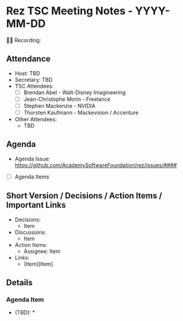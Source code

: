 # Rez TSC Meeting Notes - YYYY-MM-DD

:movie_camera::scroll: Recording: <link to recording>

## Attendance

* Host: TBD
* Secretary: TBD
* TSC Attendees:
  * [ ] Brendan Abel - Walt-Disney Imagineering
  * [ ] Jean-Christophe Morin - Freelance
  * [ ] Stephen Mackenzie - NVIDIA
  * [ ] Thorsten Kaufmann - Mackevision / Accenture
* Other Attendees:
  * TBD

## Agenda
* Agenda Issue: https://github.com/AcademySoftwareFoundation/rez/issues/####
* [ ] Agenda Items

## Short Version / Decisions / Action Items / Important Links

* Decisions:
  * Item
* Discussions:
  * Item
* Action Items:
  * Assignee: Item
* Links:
  * (Item)[Item]

## Details

### Agenda Item
* (TBD):
  * 

